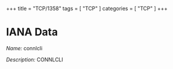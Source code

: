 +++
title = "TCP/1358"
tags = [ "TCP" ]
categories = [ "TCP" ]
+++

# IANA Data

_Name:_ connlcli

_Description:_ CONNLCLI


